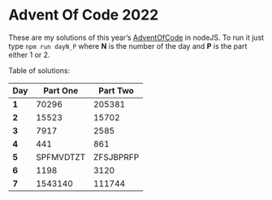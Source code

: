 # Advent Of Code 2022
These are my solutions of this year’s [AdventOfCode](https://adventofcode.com/2022) in nodeJS.
To run it just type `npm run dayN_P` where **N** is the number of the day and **P** is the part either 1 or 2.

Table of solutions:

| Day   | Part One  | Part Two  |
|-------|-----------|-----------|
| **1** | 70296     | 205381    |
| **2** | 15523     | 15702     |
| **3** | 7917      | 2585      |
| **4** | 441       | 861       |
| **5** | SPFMVDTZT | ZFSJBPRFP |
| **6** | 1198      | 3120      |
| **7** | 1543140   | 111744    |
